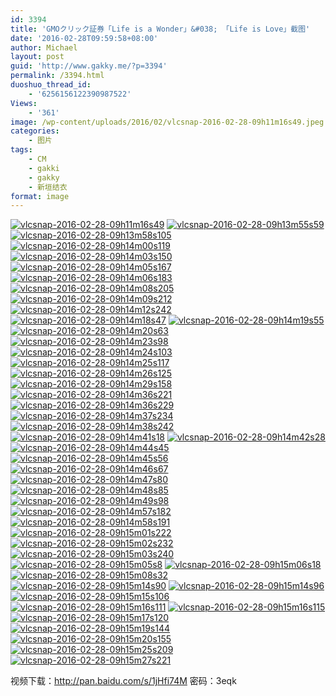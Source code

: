 ```yaml
---
id: 3394
title: 'GMOクリック証券「Life is a Wonder」&#038; 「Life is Love」截图'
date: '2016-02-28T09:59:58+08:00'
author: Michael
layout: post
guid: 'http://www.gakky.me/?p=3394'
permalink: /3394.html
duoshuo_thread_id:
    - '6256156122390987522'
Views:
    - '361'
image: /wp-content/uploads/2016/02/vlcsnap-2016-02-28-09h11m16s49.jpeg
categories:
    - 图片
tags:
    - CM
    - gakki
    - gakky
    - 新垣结衣
format: image
---
```


[![vlcsnap-2016-02-28-09h11m16s49](http://www.yui-aragaki.org/wp-content/uploads/2016/02/vlcsnap-2016-02-28-09h11m16s49.jpeg)](http://www.yui-aragaki.org/wp-content/uploads/2016/02/vlcsnap-2016-02-28-09h11m16s49.jpeg "vlcsnap-2016-02-28-09h11m16s49") [![vlcsnap-2016-02-28-09h13m55s59](http://www.yui-aragaki.org/wp-content/uploads/2016/02/vlcsnap-2016-02-28-09h13m55s59.jpeg)](http://www.yui-aragaki.org/wp-content/uploads/2016/02/vlcsnap-2016-02-28-09h13m55s59.jpeg "vlcsnap-2016-02-28-09h13m55s59") [![vlcsnap-2016-02-28-09h13m58s105](http://www.yui-aragaki.org/wp-content/uploads/2016/02/vlcsnap-2016-02-28-09h13m58s105.jpeg)](http://www.yui-aragaki.org/wp-content/uploads/2016/02/vlcsnap-2016-02-28-09h13m58s105.jpeg "vlcsnap-2016-02-28-09h13m58s105") [![vlcsnap-2016-02-28-09h14m00s119](http://www.yui-aragaki.org/wp-content/uploads/2016/02/vlcsnap-2016-02-28-09h14m00s119.jpeg)](http://www.yui-aragaki.org/wp-content/uploads/2016/02/vlcsnap-2016-02-28-09h14m00s119.jpeg "vlcsnap-2016-02-28-09h14m00s119") [![vlcsnap-2016-02-28-09h14m03s150](http://www.yui-aragaki.org/wp-content/uploads/2016/02/vlcsnap-2016-02-28-09h14m03s150.jpeg)](http://www.yui-aragaki.org/wp-content/uploads/2016/02/vlcsnap-2016-02-28-09h14m03s150.jpeg "vlcsnap-2016-02-28-09h14m03s150") [![vlcsnap-2016-02-28-09h14m05s167](http://www.yui-aragaki.org/wp-content/uploads/2016/02/vlcsnap-2016-02-28-09h14m05s167.jpeg)](http://www.yui-aragaki.org/wp-content/uploads/2016/02/vlcsnap-2016-02-28-09h14m05s167.jpeg "vlcsnap-2016-02-28-09h14m05s167") [![vlcsnap-2016-02-28-09h14m06s183](http://www.yui-aragaki.org/wp-content/uploads/2016/02/vlcsnap-2016-02-28-09h14m06s183.jpeg)](http://www.yui-aragaki.org/wp-content/uploads/2016/02/vlcsnap-2016-02-28-09h14m06s183.jpeg "vlcsnap-2016-02-28-09h14m06s183") [![vlcsnap-2016-02-28-09h14m08s205](http://www.yui-aragaki.org/wp-content/uploads/2016/02/vlcsnap-2016-02-28-09h14m08s205.jpeg)](http://www.yui-aragaki.org/wp-content/uploads/2016/02/vlcsnap-2016-02-28-09h14m08s205.jpeg "vlcsnap-2016-02-28-09h14m08s205") [![vlcsnap-2016-02-28-09h14m09s212](http://www.yui-aragaki.org/wp-content/uploads/2016/02/vlcsnap-2016-02-28-09h14m09s212.jpeg)](http://www.yui-aragaki.org/wp-content/uploads/2016/02/vlcsnap-2016-02-28-09h14m09s212.jpeg "vlcsnap-2016-02-28-09h14m09s212") [![vlcsnap-2016-02-28-09h14m12s242](http://www.yui-aragaki.org/wp-content/uploads/2016/02/vlcsnap-2016-02-28-09h14m12s242.jpeg)](http://www.yui-aragaki.org/wp-content/uploads/2016/02/vlcsnap-2016-02-28-09h14m12s242.jpeg "vlcsnap-2016-02-28-09h14m12s242") [![vlcsnap-2016-02-28-09h14m18s47](http://www.yui-aragaki.org/wp-content/uploads/2016/02/vlcsnap-2016-02-28-09h14m18s47.jpeg)](http://www.yui-aragaki.org/wp-content/uploads/2016/02/vlcsnap-2016-02-28-09h14m18s47.jpeg "vlcsnap-2016-02-28-09h14m18s47") [![vlcsnap-2016-02-28-09h14m19s55](http://www.yui-aragaki.org/wp-content/uploads/2016/02/vlcsnap-2016-02-28-09h14m19s55.jpeg)](http://www.yui-aragaki.org/wp-content/uploads/2016/02/vlcsnap-2016-02-28-09h14m19s55.jpeg "vlcsnap-2016-02-28-09h14m19s55") [![vlcsnap-2016-02-28-09h14m20s63](http://www.yui-aragaki.org/wp-content/uploads/2016/02/vlcsnap-2016-02-28-09h14m20s63.jpeg)](http://www.yui-aragaki.org/wp-content/uploads/2016/02/vlcsnap-2016-02-28-09h14m20s63.jpeg "vlcsnap-2016-02-28-09h14m20s63") [![vlcsnap-2016-02-28-09h14m23s98](http://www.yui-aragaki.org/wp-content/uploads/2016/02/vlcsnap-2016-02-28-09h14m23s98.jpeg)](http://www.yui-aragaki.org/wp-content/uploads/2016/02/vlcsnap-2016-02-28-09h14m23s98.jpeg "vlcsnap-2016-02-28-09h14m23s98") [![vlcsnap-2016-02-28-09h14m24s103](http://www.yui-aragaki.org/wp-content/uploads/2016/02/vlcsnap-2016-02-28-09h14m24s103.jpeg)](http://www.yui-aragaki.org/wp-content/uploads/2016/02/vlcsnap-2016-02-28-09h14m24s103.jpeg "vlcsnap-2016-02-28-09h14m24s103") [![vlcsnap-2016-02-28-09h14m25s117](http://www.yui-aragaki.org/wp-content/uploads/2016/02/vlcsnap-2016-02-28-09h14m25s117.jpeg)](http://www.yui-aragaki.org/wp-content/uploads/2016/02/vlcsnap-2016-02-28-09h14m25s117.jpeg "vlcsnap-2016-02-28-09h14m25s117") [![vlcsnap-2016-02-28-09h14m26s125](http://www.yui-aragaki.org/wp-content/uploads/2016/02/vlcsnap-2016-02-28-09h14m26s125.jpeg)](http://www.yui-aragaki.org/wp-content/uploads/2016/02/vlcsnap-2016-02-28-09h14m26s125.jpeg "vlcsnap-2016-02-28-09h14m26s125") [![vlcsnap-2016-02-28-09h14m29s158](http://www.yui-aragaki.org/wp-content/uploads/2016/02/vlcsnap-2016-02-28-09h14m29s158.jpeg)](http://www.yui-aragaki.org/wp-content/uploads/2016/02/vlcsnap-2016-02-28-09h14m29s158.jpeg "vlcsnap-2016-02-28-09h14m29s158") [![vlcsnap-2016-02-28-09h14m36s221](http://www.yui-aragaki.org/wp-content/uploads/2016/02/vlcsnap-2016-02-28-09h14m36s221.jpeg)](http://www.yui-aragaki.org/wp-content/uploads/2016/02/vlcsnap-2016-02-28-09h14m36s221.jpeg "vlcsnap-2016-02-28-09h14m36s221") [![vlcsnap-2016-02-28-09h14m36s229](http://www.yui-aragaki.org/wp-content/uploads/2016/02/vlcsnap-2016-02-28-09h14m36s229.jpeg)](http://www.yui-aragaki.org/wp-content/uploads/2016/02/vlcsnap-2016-02-28-09h14m36s229.jpeg "vlcsnap-2016-02-28-09h14m36s229") [![vlcsnap-2016-02-28-09h14m37s234](http://www.yui-aragaki.org/wp-content/uploads/2016/02/vlcsnap-2016-02-28-09h14m37s234.jpeg)](http://www.yui-aragaki.org/wp-content/uploads/2016/02/vlcsnap-2016-02-28-09h14m37s234.jpeg "vlcsnap-2016-02-28-09h14m37s234") [![vlcsnap-2016-02-28-09h14m38s242](http://www.yui-aragaki.org/wp-content/uploads/2016/02/vlcsnap-2016-02-28-09h14m38s242.jpeg)](http://www.yui-aragaki.org/wp-content/uploads/2016/02/vlcsnap-2016-02-28-09h14m38s242.jpeg "vlcsnap-2016-02-28-09h14m38s242") [![vlcsnap-2016-02-28-09h14m41s18](http://www.yui-aragaki.org/wp-content/uploads/2016/02/vlcsnap-2016-02-28-09h14m41s18.jpeg)](http://www.yui-aragaki.org/wp-content/uploads/2016/02/vlcsnap-2016-02-28-09h14m41s18.jpeg "vlcsnap-2016-02-28-09h14m41s18") [![vlcsnap-2016-02-28-09h14m42s28](http://www.yui-aragaki.org/wp-content/uploads/2016/02/vlcsnap-2016-02-28-09h14m42s28.jpeg)](http://www.yui-aragaki.org/wp-content/uploads/2016/02/vlcsnap-2016-02-28-09h14m42s28.jpeg "vlcsnap-2016-02-28-09h14m42s28") [![vlcsnap-2016-02-28-09h14m44s45](http://www.yui-aragaki.org/wp-content/uploads/2016/02/vlcsnap-2016-02-28-09h14m44s45.jpeg)](http://www.yui-aragaki.org/wp-content/uploads/2016/02/vlcsnap-2016-02-28-09h14m44s45.jpeg "vlcsnap-2016-02-28-09h14m44s45") [![vlcsnap-2016-02-28-09h14m45s56](http://www.yui-aragaki.org/wp-content/uploads/2016/02/vlcsnap-2016-02-28-09h14m45s56.jpeg)](http://www.yui-aragaki.org/wp-content/uploads/2016/02/vlcsnap-2016-02-28-09h14m45s56.jpeg "vlcsnap-2016-02-28-09h14m45s56") [![vlcsnap-2016-02-28-09h14m46s67](http://www.yui-aragaki.org/wp-content/uploads/2016/02/vlcsnap-2016-02-28-09h14m46s67.jpeg)](http://www.yui-aragaki.org/wp-content/uploads/2016/02/vlcsnap-2016-02-28-09h14m46s67.jpeg "vlcsnap-2016-02-28-09h14m46s67") [![vlcsnap-2016-02-28-09h14m47s80](http://www.yui-aragaki.org/wp-content/uploads/2016/02/vlcsnap-2016-02-28-09h14m47s80.jpeg)](http://www.yui-aragaki.org/wp-content/uploads/2016/02/vlcsnap-2016-02-28-09h14m47s80.jpeg "vlcsnap-2016-02-28-09h14m47s80") [![vlcsnap-2016-02-28-09h14m48s85](http://www.yui-aragaki.org/wp-content/uploads/2016/02/vlcsnap-2016-02-28-09h14m48s85.jpeg)](http://www.yui-aragaki.org/wp-content/uploads/2016/02/vlcsnap-2016-02-28-09h14m48s85.jpeg "vlcsnap-2016-02-28-09h14m48s85") [![vlcsnap-2016-02-28-09h14m49s98](http://www.yui-aragaki.org/wp-content/uploads/2016/02/vlcsnap-2016-02-28-09h14m49s98.jpeg)](http://www.yui-aragaki.org/wp-content/uploads/2016/02/vlcsnap-2016-02-28-09h14m49s98.jpeg "vlcsnap-2016-02-28-09h14m49s98") [![vlcsnap-2016-02-28-09h14m57s182](http://www.yui-aragaki.org/wp-content/uploads/2016/02/vlcsnap-2016-02-28-09h14m57s182.jpeg)](http://www.yui-aragaki.org/wp-content/uploads/2016/02/vlcsnap-2016-02-28-09h14m57s182.jpeg "vlcsnap-2016-02-28-09h14m57s182") [![vlcsnap-2016-02-28-09h14m58s191](http://www.yui-aragaki.org/wp-content/uploads/2016/02/vlcsnap-2016-02-28-09h14m58s191.jpeg)](http://www.yui-aragaki.org/wp-content/uploads/2016/02/vlcsnap-2016-02-28-09h14m58s191.jpeg "vlcsnap-2016-02-28-09h14m58s191") [![vlcsnap-2016-02-28-09h15m01s222](http://www.yui-aragaki.org/wp-content/uploads/2016/02/vlcsnap-2016-02-28-09h15m01s222.jpeg)](http://www.yui-aragaki.org/wp-content/uploads/2016/02/vlcsnap-2016-02-28-09h15m01s222.jpeg "vlcsnap-2016-02-28-09h15m01s222") [![vlcsnap-2016-02-28-09h15m02s232](http://www.yui-aragaki.org/wp-content/uploads/2016/02/vlcsnap-2016-02-28-09h15m02s232.jpeg)](http://www.yui-aragaki.org/wp-content/uploads/2016/02/vlcsnap-2016-02-28-09h15m02s232.jpeg "vlcsnap-2016-02-28-09h15m02s232") [![vlcsnap-2016-02-28-09h15m03s240](http://www.yui-aragaki.org/wp-content/uploads/2016/02/vlcsnap-2016-02-28-09h15m03s240.jpeg)](http://www.yui-aragaki.org/wp-content/uploads/2016/02/vlcsnap-2016-02-28-09h15m03s240.jpeg "vlcsnap-2016-02-28-09h15m03s240") [![vlcsnap-2016-02-28-09h15m05s8](http://www.yui-aragaki.org/wp-content/uploads/2016/02/vlcsnap-2016-02-28-09h15m05s8.jpeg)](http://www.yui-aragaki.org/wp-content/uploads/2016/02/vlcsnap-2016-02-28-09h15m05s8.jpeg "vlcsnap-2016-02-28-09h15m05s8") [![vlcsnap-2016-02-28-09h15m06s18](http://www.yui-aragaki.org/wp-content/uploads/2016/02/vlcsnap-2016-02-28-09h15m06s18.jpeg)](http://www.yui-aragaki.org/wp-content/uploads/2016/02/vlcsnap-2016-02-28-09h15m06s18.jpeg "vlcsnap-2016-02-28-09h15m06s18") [![vlcsnap-2016-02-28-09h15m08s32](http://www.yui-aragaki.org/wp-content/uploads/2016/02/vlcsnap-2016-02-28-09h15m08s32.jpeg)](http://www.yui-aragaki.org/wp-content/uploads/2016/02/vlcsnap-2016-02-28-09h15m08s32.jpeg "vlcsnap-2016-02-28-09h15m08s32") [![vlcsnap-2016-02-28-09h15m14s90](http://www.yui-aragaki.org/wp-content/uploads/2016/02/vlcsnap-2016-02-28-09h15m14s90.jpeg)](http://www.yui-aragaki.org/wp-content/uploads/2016/02/vlcsnap-2016-02-28-09h15m14s90.jpeg "vlcsnap-2016-02-28-09h15m14s90") [![vlcsnap-2016-02-28-09h15m14s96](http://www.yui-aragaki.org/wp-content/uploads/2016/02/vlcsnap-2016-02-28-09h15m14s96.jpeg)](http://www.yui-aragaki.org/wp-content/uploads/2016/02/vlcsnap-2016-02-28-09h15m14s96.jpeg "vlcsnap-2016-02-28-09h15m14s96") [![vlcsnap-2016-02-28-09h15m15s106](http://www.yui-aragaki.org/wp-content/uploads/2016/02/vlcsnap-2016-02-28-09h15m15s106.jpeg)](http://www.yui-aragaki.org/wp-content/uploads/2016/02/vlcsnap-2016-02-28-09h15m15s106.jpeg "vlcsnap-2016-02-28-09h15m15s106") [![vlcsnap-2016-02-28-09h15m16s111](http://www.yui-aragaki.org/wp-content/uploads/2016/02/vlcsnap-2016-02-28-09h15m16s111.jpeg)](http://www.yui-aragaki.org/wp-content/uploads/2016/02/vlcsnap-2016-02-28-09h15m16s111.jpeg "vlcsnap-2016-02-28-09h15m16s111") [![vlcsnap-2016-02-28-09h15m16s115](http://www.yui-aragaki.org/wp-content/uploads/2016/02/vlcsnap-2016-02-28-09h15m16s115.jpeg)](http://www.yui-aragaki.org/wp-content/uploads/2016/02/vlcsnap-2016-02-28-09h15m16s115.jpeg "vlcsnap-2016-02-28-09h15m16s115") [![vlcsnap-2016-02-28-09h15m17s120](http://www.yui-aragaki.org/wp-content/uploads/2016/02/vlcsnap-2016-02-28-09h15m17s120.jpeg)](http://www.yui-aragaki.org/wp-content/uploads/2016/02/vlcsnap-2016-02-28-09h15m17s120.jpeg "vlcsnap-2016-02-28-09h15m17s120") [![vlcsnap-2016-02-28-09h15m19s144](http://www.yui-aragaki.org/wp-content/uploads/2016/02/vlcsnap-2016-02-28-09h15m19s144.jpeg)](http://www.yui-aragaki.org/wp-content/uploads/2016/02/vlcsnap-2016-02-28-09h15m19s144.jpeg "vlcsnap-2016-02-28-09h15m19s144") [![vlcsnap-2016-02-28-09h15m20s155](http://www.yui-aragaki.org/wp-content/uploads/2016/02/vlcsnap-2016-02-28-09h15m20s155.jpeg)](http://www.yui-aragaki.org/wp-content/uploads/2016/02/vlcsnap-2016-02-28-09h15m20s155.jpeg "vlcsnap-2016-02-28-09h15m20s155") [![vlcsnap-2016-02-28-09h15m25s209](http://www.yui-aragaki.org/wp-content/uploads/2016/02/vlcsnap-2016-02-28-09h15m25s209.jpeg)](http://www.yui-aragaki.org/wp-content/uploads/2016/02/vlcsnap-2016-02-28-09h15m25s209.jpeg "vlcsnap-2016-02-28-09h15m25s209") [![vlcsnap-2016-02-28-09h15m27s221](http://www.yui-aragaki.org/wp-content/uploads/2016/02/vlcsnap-2016-02-28-09h15m27s221.jpeg)](http://www.yui-aragaki.org/wp-content/uploads/2016/02/vlcsnap-2016-02-28-09h15m27s221.jpeg "vlcsnap-2016-02-28-09h15m27s221")

视频下载：<http://pan.baidu.com/s/1jHfi74M> 密码：3eqk

<span style="font-family: 'Helvetica Neue', Helvetica, Arial, sans-serif; font-size: 14px; background-color: #ffffff;"> </span>